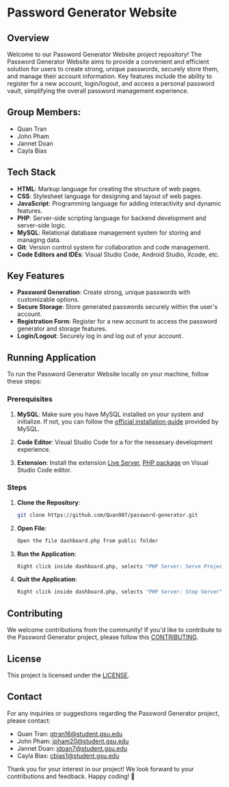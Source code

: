 # Password Generator Website

## Overview

Welcome to our Password Generator Website project repository! The Password Generator Website aims to provide a convenient and efficient solution for users to create strong, unique passwords, securely store them, and manage their account information. Key features include the ability to register for a new account, login/logout, and access a personal password vault, simplifying the overall password management experience.

## Group Members:

- Quan Tran
- John Pham
- Jannet Doan
- Cayla Bias

## Tech Stack

- **HTML**: Markup language for creating the structure of web pages.
- **CSS**: Stylesheet language for designing and layout of web pages.
- **JavaScript**: Programming language for adding interactivity and dynamic features.
- **PHP**: Server-side scripting language for backend development and server-side logic.
- **MySQL**: Relational database management system for storing and managing data.
- **Git**: Version control system for collaboration and code management.
- **Code Editors and IDEs**: Visual Studio Code, Android Studio, Xcode, etc.

## Key Features

- **Password Generation**: Create strong, unique passwords with customizable options.
- **Secure Storage**: Store generated passwords securely within the user's account.
- **Registration Form**: Register for a new account to access the password generator and storage features.
- **Login/Logout**: Securely log in and log out of your account.

## Running Application

To run the Password Generator Website locally on your machine, follow these steps:

### Prerequisites

1. **MySQL**: Make sure you have MySQL installed on your system and initialize. If not, you can follow the [official installation guide](https://dev.mysql.com/doc/mysql-installation-excerpt/5.7/en/installing.html) provided by MySQL.

2. **Code Editor**: Visual Studio Code for a for the nessesary development experience.

3. **Extension**: Install the extension [Live Server](https://marketplace.visualstudio.com/items?itemName=brapifra.phpserver), [PHP package](https://marketplace.visualstudio.com/items?itemName=xdebug.php-pack) on Visual Studio Code editor.

### Steps

1. **Clone the Repository**:

   ```bash
   git clone https://github.com/Quan987/password-generator.git
   ```

2. **Open File**:

   ```bash
   Open the file dashboard.php from public folder
   ```

3. **Run the Application**:

   ```bash
   Right click inside dashboard.php, selects "PHP Server: Serve Project"
   ```

4. **Quit the Application**:
   ```bash
   Right click inside dashboard.php, selects "PHP Server: Stop Server"
   ```

## Contributing

We welcome contributions from the community! If you'd like to contribute to the Password Generator project, please follow this [CONTRIBUTING](https://github.com/Quan987/password-generator/blob/main/CONTRIBUTING.md).

## License

This project is licensed under the [LICENSE](https://github.com/Quan987/password-generator/blob/main/LICENSE.txt).

## Contact

For any inquiries or suggestions regarding the Password Generator project, please contact:

- Quan Tran: [qtran16@student.gsu.edu](mailto:qtran16@student.gsu.edu)
- John Pham: [jpham20@student.gsu.edu](mailto:jpham20@student.gsu.edu)
- Jannet Doan: [jdoan7@student.gsu.edu](mailto:jdoan7@student.gsu.edu)
- Cayla Bias: [cbias1@student.gsu.edu](mailto:cbias1@student.gsu.edu)

Thank you for your interest in our project! We look forward to your contributions and feedback. Happy coding! 🚀
